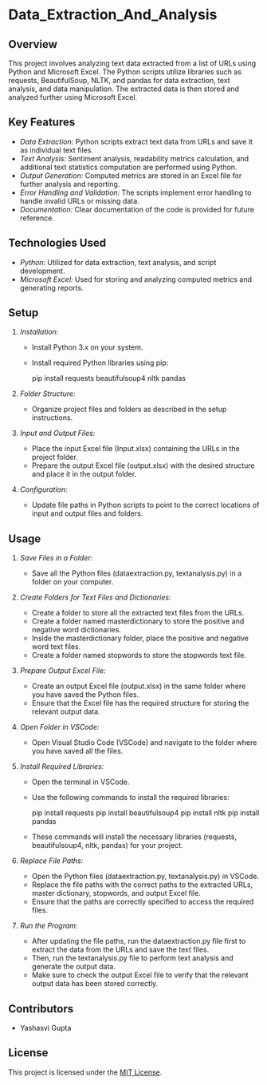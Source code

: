 
# Data_Extraction_And_Analysis

## Overview
This project involves analyzing text data extracted from a list of URLs using Python and Microsoft Excel. 
The Python scripts utilize libraries such as requests, BeautifulSoup, NLTK, and pandas for data extraction, text analysis, and data manipulation. 
The extracted data is then stored and analyzed further using Microsoft Excel.

## Key Features
- *Data Extraction:* Python scripts extract text data from URLs and save it as individual text files.
- *Text Analysis:* Sentiment analysis, readability metrics calculation, and additional text statistics computation are performed using Python.
- *Output Generation:* Computed metrics are stored in an Excel file for further analysis and reporting.
- *Error Handling and Validation:* The scripts implement error handling to handle invalid URLs or missing data.
- *Documentation:* Clear documentation of the code is provided for future reference.

## Technologies Used
- *Python:* Utilized for data extraction, text analysis, and script development.
- *Microsoft Excel:* Used for storing and analyzing computed metrics and generating reports.

## Setup
1. *Installation:*
   - Install Python 3.x on your system.
   - Install required Python libraries using pip:
     
     pip install requests beautifulsoup4 nltk pandas
     

2. *Folder Structure:*
   - Organize project files and folders as described in the setup instructions.

3. *Input and Output Files:*
   - Place the input Excel file (Input.xlsx) containing the URLs in the project folder.
   - Prepare the output Excel file (output.xlsx) with the desired structure and place it in the output folder.

4. *Configuration:*
   - Update file paths in Python scripts to point to the correct locations of input and output files and folders.

## Usage
1. *Save Files in a Folder:*
   - Save all the Python files (dataextraction.py, textanalysis.py) in a folder on your computer.

2. *Create Folders for Text Files and Dictionaries:*
   - Create a folder to store all the extracted text files from the URLs.
   - Create a folder named masterdictionary to store the positive and negative word dictionaries.
   - Inside the masterdictionary folder, place the positive and negative word text files.
   - Create a folder named stopwords to store the stopwords text file.

3. *Prepare Output Excel File:*
   - Create an output Excel file (output.xlsx) in the same folder where you have saved the Python files.
   - Ensure that the Excel file has the required structure for storing the relevant output data.

4. *Open Folder in VSCode:*
   - Open Visual Studio Code (VSCode) and navigate to the folder where you have saved all the files.

5. *Install Required Libraries:*
   - Open the terminal in VSCode.
   - Use the following commands to install the required libraries:
     
     pip install requests
     pip install beautifulsoup4
     pip install nltk
     pip install pandas
     
   - These commands will install the necessary libraries (requests, beautifulsoup4, nltk, pandas) for your project.

6. *Replace File Paths:*
   - Open the Python files (dataextraction.py, textanalysis.py) in VSCode.
   - Replace the file paths with the correct paths to the extracted URLs, master dictionary, stopwords, and output Excel file.
   - Ensure that the paths are correctly specified to access the required files.

7. *Run the Program:*
   - After updating the file paths, run the dataextraction.py file first to extract the data from the URLs and save the text files.
   - Then, run the textanalysis.py file to perform text analysis and generate the output data.
   - Make sure to check the output Excel file to verify that the relevant output data has been stored correctly.

## Contributors
- Yashasvi Gupta

## License
This project is licensed under the [MIT License](LICENSE).
